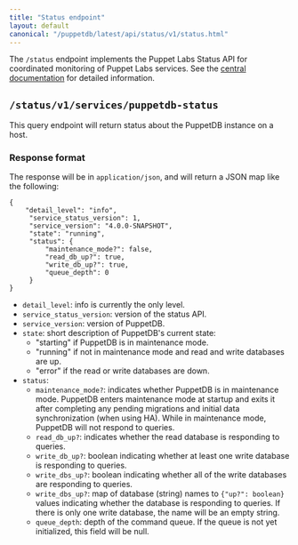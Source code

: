 ```yaml
---
title: "Status endpoint"
layout: default
canonical: "/puppetdb/latest/api/status/v1/status.html"
---
```


[curl]: ../curl.html#using-curl-from-localhost-non-sslhttp
[status-api]: https://puppet.com/docs/pe/latest/status_api.html

The `/status` endpoint implements the Puppet Labs Status API for coordinated
monitoring of Puppet Labs services. See the [central documentation][status-api]
for detailed information.

## `/status/v1/services/puppetdb-status`

This query endpoint will return status about the PuppetDB instance on a host.

### Response format

The response will be in `application/json`, and will return a JSON map like the
following:

    {
        "detail_level": "info",
         "service_status_version": 1,
         "service_version": "4.0.0-SNAPSHOT",
         "state": "running",
         "status": {
             "maintenance_mode?": false,
             "read_db_up?": true,
             "write_db_up?": true,
             "queue_depth": 0
         }
    }

* `detail_level`: info is currently the only level.
* `service_status_version`: version of the status API.
* `service_version`: version of PuppetDB.
* `state`: short description of PuppetDB's current state:
    * "starting" if PuppetDB is in maintenance mode.
    * "running" if not in maintenance mode and read and write databases are up.
    * "error" if the read or write databases are down.
* `status`:
    * `maintenance_mode?`: indicates whether PuppetDB is in maintenance mode.
    PuppetDB enters maintenance mode at startup and exits it after completing any
    pending migrations and initial data synchronization (when using HA).
    While in maintenance mode, PuppetDB will not respond to queries.
    * `read_db_up?`: indicates whether the read database is responding to queries.
    * `write_db_up?`: boolean indicating whether at least one write
      database is responding to queries.
    * `write_dbs_up?`: boolean indicating whether all of the write
      databases are responding to queries.
    * `write_dbs_up?`: map of database (string) names to `{"up?":
      boolean}` values indicating whether the database is responding
      to queries.  If there is only one write database, the name will
      be an empty string.
    * `queue_depth`: depth of the command queue. If the queue is not yet
      initialized, this field will be null.
